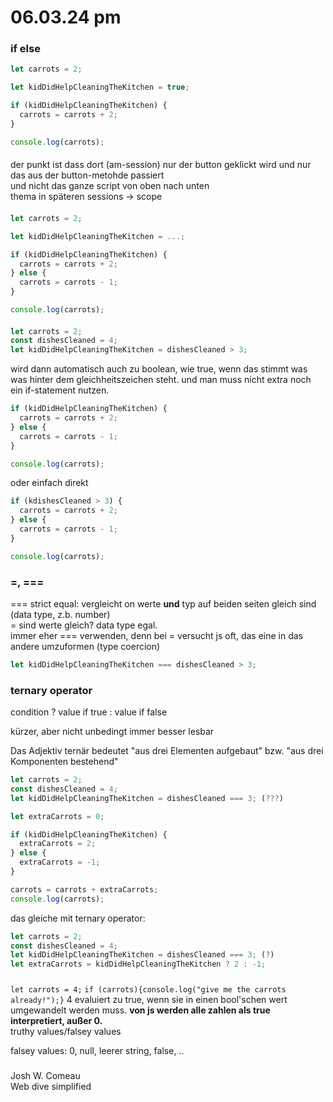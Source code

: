 # 06.03.24 pm

### if else

```js
let carrots = 2;

let kidDidHelpCleaningTheKitchen = true;

if (kidDidHelpCleaningTheKitchen) {
  carrots = carrots + 2;
}

console.log(carrots);
```

####

der punkt ist dass dort (am-session) nur der button geklickt wird und nur das aus der button-metohde passiert<br>und nicht das ganze script von oben nach unten<br>thema in späteren sessions -> scope

####

```js
let carrots = 2;

let kidDidHelpCleaningTheKitchen = ...;

if (kidDidHelpCleaningTheKitchen) {
  carrots = carrots + 2;
} else {
  carrots = carrots - 1;
}

console.log(carrots);
```

####

```js
let carrots = 2;
const dishesCleaned = 4;
let kidDidHelpCleaningTheKitchen = dishesCleaned > 3;
```

wird dann automatisch auch zu boolean, wie true, wenn das stimmt was was hinter dem gleichheitszeichen steht. und man muss nicht extra noch ein if-statement nutzen.

```js
if (kidDidHelpCleaningTheKitchen) {
  carrots = carrots + 2;
} else {
  carrots = carrots - 1;
}

console.log(carrots);
```

oder einfach direkt

```js
if (kdishesCleaned > 3) {
  carrots = carrots + 2;
} else {
  carrots = carrots - 1;
}

console.log(carrots);
```

### =, ===

=== strict equal: vergleicht on werte **und** typ auf beiden seiten gleich sind (data type, z.b. number)<br>
= sind werte gleich? data type egal.<br>
immer eher === verwenden, denn bei = versucht js oft, das eine in das andere umzuformen (type coercion)<br>

```js
let kidDidHelpCleaningTheKitchen === dishesCleaned > 3;
```

### ternary operator

condition ? value if true : value if false<br>

kürzer, aber nicht unbedingt immer besser lesbar<br>

Das Adjektiv ternär bedeutet "aus drei Elementen aufgebaut" bzw. "aus drei Komponenten bestehend"

```js
let carrots = 2;
const dishesCleaned = 4;
let kidDidHelpCleaningTheKitchen = dishesCleaned === 3; (???)

let extraCarrots = 0;

if (kidDidHelpCleaningTheKitchen) {
  extraCarrots = 2;
} else {
  extraCarrots = -1;
}

carrots = carrots + extraCarrots;
console.log(carrots);
```

das gleiche mit ternary operator:

```js
let carrots = 2;
const dishesCleaned = 4;
let kidDidHelpCleaningTheKitchen = dishesCleaned === 3; (?)
let extraCarrots = kidDidHelpCleaningTheKitchen ? 2 : -1;
```

###

`let carrots = 4;`
`if (carrots){console.log("give me the carrots already!");}`
4 evaluiert zu true, wenn sie in einen bool'schen wert umgewandelt werden muss. **von js werden alle zahlen als true interpretiert, außer 0.**<br>
truthy values/falsey values

falsey values:
0, null, leerer string, false, ..

###

Josh W. Comeau<br>Web dive simplified
